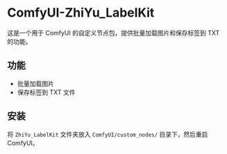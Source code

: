 # ComfyUI-ZhiYu_LabelKit

这是一个用于 ComfyUI 的自定义节点包，提供批量加载图片和保存标签到 TXT 的功能。

## 功能

- 批量加载图片
- 保存标签到 TXT 文件

## 安装

将 `ZhiYu_LabelKit` 文件夹放入 `ComfyUI/custom_nodes/` 目录下，然后重启 ComfyUI。
